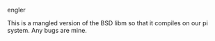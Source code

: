 engler

This is a mangled version of the BSD libm so that it compiles on our
pi system.   Any bugs are mine.  

